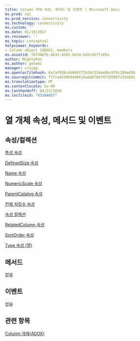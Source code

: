 ```yaml
---
title: Column 개체 속성, 메서드 및 이벤트 | Microsoft Docs
ms.prod: sql
ms.prod_service: connectivity
ms.technology: connectivity
ms.custom: ''
ms.date: 01/19/2017
ms.reviewer: ''
ms.topic: conceptual
helpviewer_keywords:
- Column object [ADOX], members
ms.assetid: f87d46fb-4b33-42b5-8a54-6d2c4577c69a
author: MightyPen
ms.author: genemi
manager: craigg
ms.openlocfilehash: 6afaf936cdd604f72b36c53abe0bc0f9c209ed3b
ms.sourcegitcommit: f7fced330b64d6616aeb8766747295807c92dd41
ms.translationtype: MT
ms.contentlocale: ko-KR
ms.lasthandoff: 04/23/2019
ms.locfileid: "63184057"
---
```

# <a name="column-object-properties-methods-and-events"></a>열 개체 속성, 메서드 및 이벤트
## <a name="propertiescollections"></a>속성/컬렉션  
 [특성 속성](../../../ado/reference/adox-api/attributes-property-adox.md)  
  
 [DefinedSize 속성](../../../ado/reference/adox-api/definedsize-property-adox.md)  
  
 [Name 속성](../../../ado/reference/adox-api/name-property-adox.md)  
  
 [NumericScale 속성](../../../ado/reference/adox-api/numericscale-property-adox.md)  
  
 [ParentCatalog 속성](../../../ado/reference/adox-api/parentcatalog-property-adox.md)  
  
 [전체 자릿수 속성](../../../ado/reference/adox-api/precision-property-adox.md)  
  
 [속성 컬렉션](../../../ado/reference/ado-api/properties-collection-ado.md)  
  
 [RelatedColumn 속성](../../../ado/reference/adox-api/relatedcolumn-property-adox.md)  
  
 [SortOrder 속성](../../../ado/reference/adox-api/sortorder-property-adox.md)  
  
 [Type 속성 (열)](../../../ado/reference/adox-api/type-property-column-adox.md)  
  
## <a name="methods"></a>메서드  
 없음  
  
## <a name="events"></a>이벤트  
 없음  
  
## <a name="see-also"></a>관련 항목  
 [Column 개체(ADOX)](../../../ado/reference/adox-api/column-object-adox.md)
